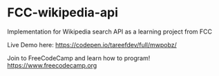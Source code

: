 # FCC-wikipedia-api
Implementation for Wikipedia search API as a learning project from FCC 

Live Demo here:
https://codepen.io/tareefdev/full/mwpobz/

Join to FreeCodeCamp and learn how to program!
https://www.freecodecamp.org
